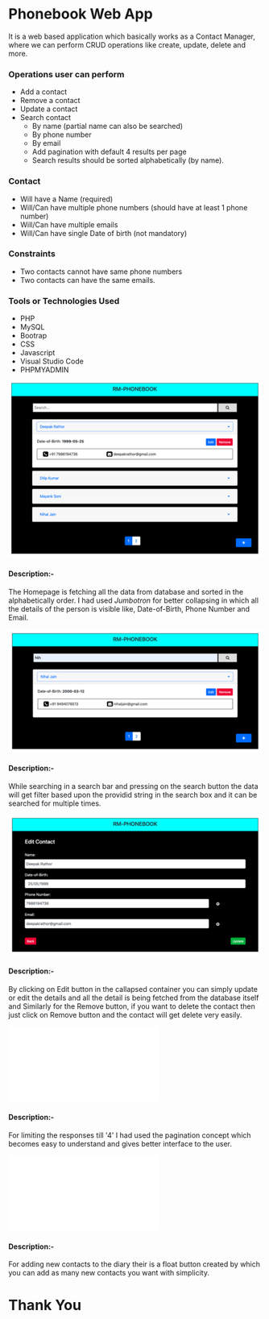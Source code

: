 # Phonebook Web App
It is a web based application which basically works as a Contact Manager, where we can perform CRUD operations like create, update, delete and more.

### Operations user can perform
* Add a contact
* Remove a contact
* Update a contact
* Search contact
  * By name (partial name can also be searched)
  * By phone number
  * By email
  * Add pagination with default 4 results per page
  * Search results should be sorted alphabetically (by name).
 
### Contact
* Will have a Name (required)
* Will/Can have multiple phone numbers (should have at least 1 phone number)
* Will/Can have multiple emails
* Will/Can have single Date of birth (not mandatory)

### Constraints
* Two contacts cannot have same phone numbers
* Two contacts can have the same emails.

### Tools or Technologies Used
* PHP
* MySQL
* Bootrap 
* CSS
* Javascript
* Visual Studio Code
* PHPMYADMIN

![Homepage](Homepage1.png)

#### Description:-
The Homepage is fetching all the data from database and sorted in the alphabetically order. I had used *Jumbotron* for better collapsing in which all the details of the person is visible like, Date-of-Birth, Phone Number and Email.

![Search](Search.png)

#### Description:-
While searching in a search bar and pressing on the search button the data will get filter based upon the providid string in the search box and it can be searched for multiple times.

![Edit](Edit.png)

#### Description:-
By clicking on Edit button in the callapsed container you can simply update or edit the details and all the detail is being fetched from the database itself and Similarly for the Remove button, if you want to delete the contact then just click on Remove button and the contact will get delete very easily.

![Pagination](Pagination.php)

#### Description:-
For limiting the responses till '4' I had used the pagination concept which becomes easy to understand and gives better interface to the user.

![AddContact](AddContact.php)

#### Description:-
For adding new contacts to the diary their is a float button created by which you can add as many new contacts you want with simplicity.

# Thank You

